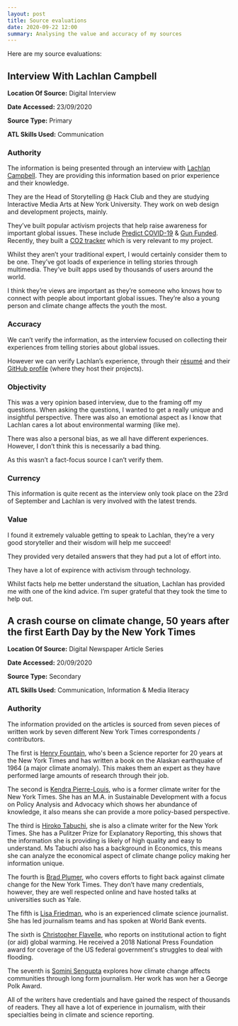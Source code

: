```yaml
---
layout: post
title: Source evaluations
date: 2020-09-22 12:00
summary: Analysing the value and accuracy of my sources
---
```


Here are my source evaluations:

## Interview With Lachlan Campbell


**Location Of Source:** Digital Interview

**Date Accessed:** 23/09/2020

**Source Type:** Primary

**ATL Skills Used:** Communication

### Authority

The information is being presented through an interview with [Lachlan Campbell](https://lachlanjc.com/). They are providing this information based on prior experience and their knowledge.

They are the Head of Storytelling @ Hack Club and they are studying Interactive Media Arts at New York University. They work on web design and development projects, mainly.

They’ve built popular activism projects that help raise awareness for important global issues. These include [Predict COVID-19](https://predictcovid.com) & [Gun Funded](https://gunfunded.com). Recently, they built a [CO2 tracker](https://co2.now.sh) which is very relevant to my project.

Whilst they aren’t your traditional expert, I would certainly consider them to be one. They’ve got loads of experience in telling stories through multimedia. They’ve built apps used by thousands of users around the world.

I think they’re views are important as they’re someone who knows how to connect with people about important global issues. They’re also a young person and climate change affects the youth the most.

### Accuracy

We can’t verify the information, as the interview focused on collecting their experiences from telling stories about global issues. 

However we can verify Lachlan’s experience, through their [résumé](https://lachlanjc.com/resume) and their [GitHub profile](https://github.com/lachlanjc) (where they host their projects). 

### Objectivity

This was a very opinion based interview, due to the framing off my questions. When asking the questions, I wanted to get a really unique and insightful perspective. There was also an emotional aspect as I know that Lachlan cares a lot about environmental warming (like me). 

There was also a personal bias, as we all have different experiences. However, I don’t think this is necessarily a bad thing.

As this wasn’t a fact-focus source I can’t verify them. 

### Currency

This information is quite recent as the interview only took place on the 23rd of September and Lachlan is very involved with the latest trends.

### Value

I found it extremely valuable getting to speak to Lachlan, they’re a very good storyteller and their wisdom will help me succeed! 

They provided very detailed answers that they had put a lot of effort into.

They have a lot of expirence with activism through technology.

Whilst facts help me better understand the situation, Lachlan has provided me with one of the kind advice. I’m super grateful that they took the time to help out.

## A crash course on climate change, 50 years after the first Earth Day by the New York Times


**Location Of Source:** Digital Newspaper Article Series

**Date Accessed:** 20/09/2020

**Source Type:** Secondary

**ATL Skills Used:** Communication, Information & Media literacy

### Authority

The information provided on the articles is sourced from seven pieces of written work by seven different New York Times correspondents / contributors.

The first is [Henry Fountain](https://www.nytimes.com/by/henry-fountain), who's been a Science reporter for 20 years at the New York Times and has written a book on the Alaskan earthquake of 1964 (a major climate anomaly). This makes them an expert as they have performed large amounts of research through their job.

The second is [Kendra Pierre-Louis](https://www.kendrawrites.com), who is a former climate writer for the New York Times. She has an M.A. in Sustainable Development with a focus on Policy Analysis and Advocacy which shows her abundance of knowledge, it also means she can provide a more policy-based perspective.

The third is [Hiroko Tabuchi](https://www.nytimes.com/by/hiroko-tabuchi), she is also a climate writer for the New York Times. She has a Pulitzer Prize for Explanatory Reporting, this shows that the information she is providing is likely of high quality and easy to understand. Ms Tabuchi also has a background in Economics, this means she can analyze the economical aspect of climate change policy making her information unique.

The fourth is [Brad Plumer](https://www.nytimes.com/by/brad-plumer), who covers efforts to fight back against climate change for the New York Times. They don’t have many credentials, however, they are well respected online and have hosted talks at universities such as Yale.

The fifth is [Lisa Friedman](https://www.nytimes.com/by/lisa-friedman), who is an experienced climate science journalist. She has led journalism teams and has spoken at World Bank events.

The sixth is [Christopher Flavelle](https://www.nytimes.com/by/christopher-flavelle), who reports on institutional action to fight (or aid) global warming. He received a 2018 National Press Foundation award for coverage of the US federal government's struggles to deal with flooding.

The seventh is [Somini Sengupta](https://www.nytimes.com/by/somini-sengupta) explores how climate change affects communities through long form journalism. Her work has won her a George Polk Award.

All of the writers have credentials and have gained the respect of thousands of readers. They all have a lot of experience in journalism, with their specialties being in climate and science reporting.
